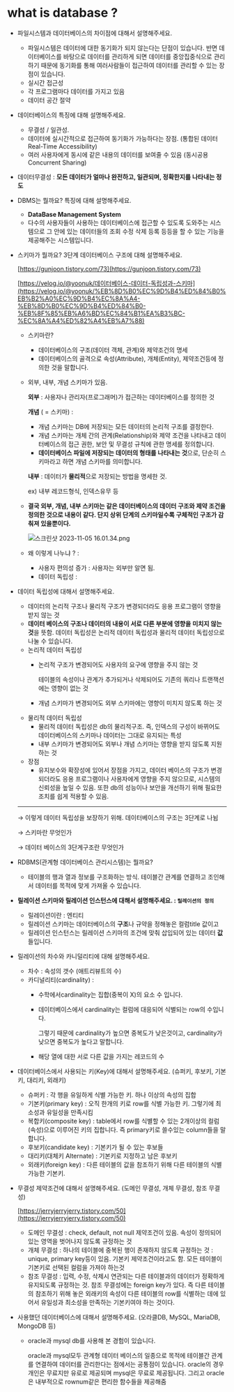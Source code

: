 # what is database ?

* 파일시스템과 데이터베이스의 차이점에 대해서 설명해주세요.
  * 파일시스템은 데이터에 대한 동기화가 되지 않는다는 단점이 있습니다. 반면 데이터베이스를 바탕으로 데이터를 관리하게 되면 데이터를 중앙집중식으로 관리하기 때문에 동기화를 통해 여러사람들이 접근하여 데이터를 관리할 수 있는 장점이 있습니다.
  * 실시간 접근성
  * 각 프로그램마다 데이터를 가지고 있음
  * 데이터 공간 절약
* 데이터베이스의 특징에 대해 설명해주세요.
  * 무결성 / 일관성.
  * 데이터에 실시간적으로 접근하여 동기화가 가능하다는 장점. (통합된 데이터 Real-Time Accessibility)
  * 여러 사용자에게 동시에 같은 내용의 데이터를 보여줄 수 있음 (동시공용 Concurrent Sharing)
* 데이터무결성 : **모든 데이터가 얼마나 완전하고, 일관되며, 정확한지를 나타내는 정도**
* DBMS는 뭘까요? 특징에 대해 설명해주세요.
  * **DataBase Management System**
  * 다수의 사용자들이 사용하는 데이터베이스에 접근할 수 있도록 도와주는 시스템으로 그 안에 있는 데이터들의 조회 수정 삭제 등록 등등을 할 수 있는 기능을 제공해주는 시스템입니다.
*   스키마가 뭘까요? 3단계 데이터베이스 구조에 대해 설명해주세요.

    [https://gunjoon.tistory.com/73](https://gunjoon.tistory.com/73)

    [https://velog.io/@yoonuk/데이터베이스-데이터-독립성과-스키마](https://velog.io/@yoonuk/%EB%8D%B0%EC%9D%B4%ED%84%B0%EB%B2%A0%EC%9D%B4%EC%8A%A4-%EB%8D%B0%EC%9D%B4%ED%84%B0-%EB%8F%85%EB%A6%BD%EC%84%B1%EA%B3%BC-%EC%8A%A4%ED%82%A4%EB%A7%88)

    * 스키마란?
      * 데이터베이스의 구조(데이터 객체, 관계)와 제약조건의 명세
      * 데이터베이스의 골격으로 속성(Attribute), 개체(Entity), 제약조건등에 정의한 것을 말합니다.
    *   외부, 내부, 개념 스키마가 있음.

        **외부** : 사용자나 관리자(프로그래머)가 접근하는 데이터베이스를 정의한 것

        **개념** ( = 스키마) :

        * 개념 스키마는 DB에 저장되는 모든 데이터의 논리적 구조를 결정한다.
        * 개념 스키마는 개체 간의 관계(Relationship)와 제약 조건을 나타내고 데이터베이스의 접근 권한, 보안 및 무결성 규칙에 관한 명세를 정의합니다.
        * **데이터베이스 파일에 저장되는 데이터의 형태를 나타내는 것**으로, 단순히 스키마라고 하면 개념 스키마를 의미합니다.

        **내부** : 데이터가 **물리적**으로 저장되는 방법을 명세한 것.

        ex) 내부 레코드형식, 인덱스유무 등
    *   **결국 외부, 개념, 내부 스키마는 같은 데이터베이스의 데이터 구조와 제약 조건을 정의한 것으로 내용이 같다. 단지 상위 단계의 스키마일수록 구체적인 구조가 감춰져 있을뿐이다.**

        ![스크린샷 2023-11-05 16.01.34.png](https://prod-files-secure.s3.us-west-2.amazonaws.com/23aed921-524e-4217-81d5-08fa853d720e/e5b44d54-6e45-4204-a212-cd4d31f3ab67/%E1%84%89%E1%85%B3%E1%84%8F%E1%85%B3%E1%84%85%E1%85%B5%E1%86%AB%E1%84%89%E1%85%A3%E1%86%BA\_2023-11-05\_16.01.34.png)
    * 왜 이렇게 나누냐 ? :
      * 사용자 편의성 증가 : 사용자는 외부만 알면 됨.
      * 데이터 독립성 :
*   데이터 독립성에 대해서 설명해주세요.

    * 데이터의 논리적 구조나 물리적 구조가 변경되더라도 응용 프로그램이 영향을 받지 않는 것
    * **데이터 베이스의 구조나 데이터의 내용이 서로 다른 부분에 영향을 미치지 않는 것**을 뜻함. 데이터 독립성은 논리적 데이터 독립성과 물리적 데이터 독립성으로 나눌 수 있습니다.
    * 논리적 데이터 독립성
      *   논리적 구조가 변경되어도 사용자의 요구에 영향을 주지 않는 것

          테이블의 속성이나 관계가 추가되거나 삭제되어도 기존의 쿼리나 트랜잭션에는 영향이 없는 것
      * 개념 스키마가 변경되어도 외부 스키마에는 영향이 미치지 않도록 하는 것
    * 물리적 데이터 독립성
      * 물리적 데이터 독립성은 db의 물리적구조. 즉, 인덱스의 구성이 바뀌어도 데이터베이스의 스키마나 데이터는 그대로 유지되는 특성
      * 내부 스키마가 변경되어도 외부나 개념 스키마는 영향을 받지 않도록 지원하는 것
    * 장점
      * 유지보수와 확장성에 있어서 장점을 가지고, 데이터 베이스의 구조가 변경되더라도 응용 프로그램이나 사용자에게 영향을 주지 않으므로, 시스템의 신뢰성을 높일 수 있음. 또한 db의 성능이나 보안을 개선하기 위해 필요한 조치를 쉽게 적용할 수 있음.

    ***

    → 이렇게 데이터 독립성을 보장하기 위해. 데이터베이스의 구조는 3단계로 나뉨

    → 스키마란 무엇인가

    → 데이터 베이스의 3단계구조란 무엇인가
* RDBMS(관계형 데이터베이스 관리시스템)는 뭘까요?
  * 테이블의 행과 열과 정보를 구조화하는 방식. 테이블간 관계를 연결하고 조인해서 데이터를 목적에 맞게 가져올 수 있습니다.
* **릴레이션 스키마와 릴레이션 인스턴스에 대해서 설명해주세요. : `릴레이션의 정의`**
  * 릴레이션이란 : 엔티티
  * 릴레이션 스키마는 데이터베이스의 **구조**나 규약을 정해놓은 컬럼title 값이고
  * 릴레이션 인스턴스는 릴레이션 스키마의 조건에 맞춰 삽입되어 있는 데이터 **값**들입니다.
* 릴레이션의 차수와 카니덜리티에 대해 설명해주세요.
  * 차수 : 속성의 갯수 (애트리뷰트의 수)
  * 카디널리티(cardinality) :
    * 수학에서cardinality는 집합(중복이 X)의 요소 수 입니다.
    *   데이터베이스에서 cardinality는 컬럼에 대응되어 식별되는 row의 수입니다.

        그렇기 때문에 cardinality가 높으면 중복도가 낮은것이고, cardinality가 낮으면 중복도가 높다고 말합니다.
    * 해당 열에 대한 서로 다른 값을 가지는 레코드의 수
* 데이터베이스에서 사용되는 키(Key)에 대해서 설명해주세요. (슈퍼키, 후보키, 기본키, 대리키, 외래키)
  * 슈퍼키 : 각 행을 유일하게 식별 가능한 키. 하나 이상의 속성의 집합
  * 기본키(primary key) : 오직 한개의 키로 row를 식별 가능한 키. 그렇기에 최소성과 유일성을 만족시킴
  * 복합키(composite key) : table에서 row를 식별할 수 있는 2개이상의 컬럼(속성)으로 이루어진 키의 집합니다. 즉 primary키로 쓸수있는 column들을 말합니다.
  * 후보키(candidate key) : 기본키가 될 수 있는 후보들
  * 대리키(대체키 Alternate) : 기본키로 지정하고 남은 후보키
  * 외래키(foreign key) : 다른 테이블의 값을 참조하기 위해 다른 테이블의 식별 가능한 기본키.
*   무결성 제약조건에 대해서 설명해주세요. (도메인 무결성, 개체 무결성, 참조 무결성)

    [https://jerryjerryjerry.tistory.com/50](https://jerryjerryjerry.tistory.com/50)

    * 도메인 무결성 : check, default, not null 제약조건이 있음. 속성이 정의되어 있는 영역을 벗어나지 않도록 규정하는 것
    * 개체 무결성 : 하나의 테이블에 중복된 행이 존재하지 않도록 규정하는 것 : unique, primary key등이 있음. 기본키 제약조건이라고도 함. 모든 테이블이 기본키로 선택된 컬럼을 가져야 하는것
    * 참조 무결성 : 입력, 수정, 삭제시 연관되는 다른 테이블과의 데이터가 정확하게 유지되도록 규정하는 것. 참조 무결성에는 foreign key가 있다. 즉 다른 테이블의 참조하기 위해 놓은 외래키의 속성이 다른 테이블의 row를 식별하는 데에 있어서 유일성과 최소성을 만족하는 기본키여야 하는 것이다.
* 사용했던 데이터베이스에 대해서 설명해주세요. (오라클DB, MySQL, MariaDB, MongoDB 등)
  *   oracle과 mysql db를 사용해 본 경험이 있습니다.

      oracle과 mysql모두 관계형 데이터 베이스의 일종으로 목적에 테이블간 관계를 연결하여 데이터를 관리한다는 점에서는 공통점이 있습니다. oracle의 경우 개인은 무료지만 유로로 제공되며 mysql은 무료로 제공됩니다. 그리고 oracle은 내부적으로 rownum같은 편리한 함수들을 제공해줌

